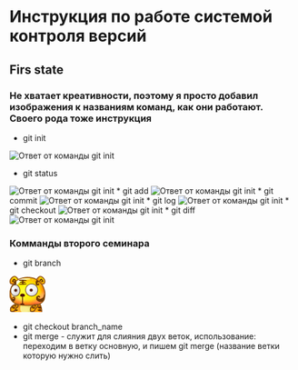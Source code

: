 # Инструкция по работе системой контроля версий

## Firs state

### Не хватает креативности, поэтому я просто добавил изображения к названиям команд, как они работают. Своего рода тоже инструкция

* git init
<image src="img/init.png" alt="Ответ от команды git init">

* git stаtus
<image src="img/status.png" alt="Ответ от команды git init">
* git add
<image src="img/add.png" alt="Ответ от команды git init">
* git commit
<image src="img/commit.png" alt="Ответ от команды git init">
* git log
<image src="img/log.png" alt="Ответ от команды git init">
* git checkout
<image src="img/checkout.png" alt="Ответ от команды git init">
* git diff
<image src="img/diff.png" alt="Ответ от команды git init">

### Комманды второго семинара

* git branch

![name png](img/2_005.gif)

* git checkout branch_name
* git merge - служит для слияния двух веток, использование:
переходим в ветку основную, и пишем git merge (название ветки которую нужно слить)
